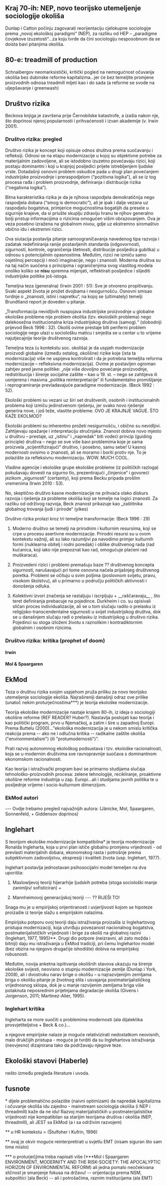 Kraj 70-ih: NEP, novo teorijsko utemeljenje sociologije okoliša
---------------------------------------------------------------

Dunlap i Catton počinju zagovarati reorijentaciju cjelokupne sociologije prema „novoj ekološkoj paradigmi“ (NEP), za razliku od HEP – „paradigme čovjekove izuzetosti“…za koju tvrde da čini sociologiju nesposobnom da se doista bavi pitanjima okoliša.

80-e: treadmill of production
-----------------------------

Schnaibergov neomarksistički, kritički pogled na nemogućnost očuvanja okoliša bez dubinske reforme kapitalizma…jer će bez temeljite promjene proizvodnih odnosa treadmill mljeti kao i do sada (a reforme se svode na uljepšavanje i greenwash)

Društvo rizika
--------------

Beckova knjiga je završena prije Černobilske katastrofe, a izašla nakon nje, što doprinosi njenoj popularnosti i prihvaćenosti i izvan akademije (v. Irwin 2001).

### Društvo rizika: pregled

Društvo rizika je koncept koji opisuje odnos društva prema suočavanju i refleksiji. Odnosi se na etapu modernizacije u kojoj su objektivne potrebe za materijalnim zadovoljene, ali se istodobno izuzetno povećavaju rizici, koji postaju dominantni i koji u krajnjoj posljedici prijete istrebljenjem ljudske vrste. Dotadašnji osnovni problem oskudice pada u drugi plan povećanjem industrijske proizvodnje i preraspodjelom (“pozitivna logika”), ali se iz tog procesa rađa i problem proizvodnje, definiranja i distribucije rizika (“negativna logika”).

Bitna karakteristika rizika je da je njihova raspodjela demokratičnija nego raspodjela dobara (“smog is democratic”), ali je ipak i dalje vezana uz raspodjelu bogatstva, primjerice mogućnostima bogatijih da presele u sigurnije krajeve, da si priušte skuplju zdraviju hranu te njihov generalno bolji pristup informacijima o rizicima omogućen višim obrazovanjem. Ova je veza posebno izražena na globalnom nivou, gdje uz ekstremno siromaštvo obično idu i ekstremni rizici.

Ova siutacija postavlja pitanje samoograničavanja navedenog tipa razvoja i zadatak redefiniranja ranije postavljenih standarda (odgovornosti, sigurnosti, kontrole, ograničenja štetnosti, distribucije posljedica gubitka) u odnosu s potencijalnim opasnostima. Međutim, rizici ne izmiču samo osjetilnoj percepciji i moći imaginacije, nego i znanosti. Moderna društva su na taj način suočena s principima i ograničenjima svog vlastitog modela onoliko koliko se **nisu** spremna mijenjati, reflektirati posljedice i slijediti industrijske politike još-istoga.

Temeljna teza (generalna) (Irwin 2001 : 51): Sve je otvoreno propitivanju. Svaki aspekt života je prožet dvojbama i nesigurnošću. Osnovni smisao tvrdnje o „znanosti, istini i napretku“, na kojoj se (ultimately) temelji Brundtland report je doveden u pitanje.

„Transformacija nevidljivih nuspojava industrijske proizvodnje u globalne ekološke probleme nije problem okoliša (tzv. ekoloških problema) nego dalekosežna institucionalna kriza industrijskog društva (samog).“ (slobodniji prijevod Beck 1996 : 32). Okoliš ovime prestaje biti periferni problem sociologije nego ulazi u sociološku maticu i smješta se u centar u to vrijeme najutjecajnije teorije društvenog razvoja.

Temeljna teza (u kontekstu soc. okoliša) je da uspjeh modernizacije proizvodi globalne (između ostalog, okolišne) rizike koje (ista ta modernizacija) više ne uspijeva kontrolirati i da je potrebna temeljita reforma modernizacije – refleksivna modernizacija). Ovime je postavljen ogroman zahtjev pred javne politike: „nije više dovoljno povećanje proizvodnje, redistribucija i širenje socijalne zaštite – kao u 19. st. – nego se zahtijeva ili usmjerena i masivna „politika reinterpretacije“ ili fundamentalno promišljanje i reprogramiranje prevladavajuće paradigme modernizacije. (Beck 1992 : 52).

Ekološki problemi su vezani uz širi set društvenih, osobnih i institucionalnih problema koji izmiču jedinstvenom rješenju, jer svako novo rješenje generira nove, i još teže, vlastite probleme. OVO JE KRAJNJE VAGUE. ŠTO KAŽE EKOLMOD?

Ekološki problemi su inherentno prožeti nesigurnošću, i obično su nevidljivi. Zahtijevaju opažanje i interpretaciju stručnjaka. Znanost dobiva novo mjesto u društvu – prestaje, uz „istinu“ i „napredak“ biti vodeći princip (guiding principle) društva – nego se sve više bavi problemima koje je sama proizvela „scijentifizirajući“ društvo, i posebno, samu sebe! U kasnoj modernosti ovisimo o znanosti, ali se moramo i boriti protiv nje. To je polazište za refleksivnu modernizaciju. WOW. MUCH COOL.

Vladine agencije i ekološke grupe ekološke probleme (iz političkih razloga) pokušavaju dovesti na sigurno tlo, prezentirajući „činjenice“ i govoreći jezikom „sigurnosti“ (certainty), koji prema Becku pripada prošlim vremenima (Irwin 2010 : 53).

No, skeptično društvo kasne modernizacije ne prihvaća olako diskurs razvoja i rješenja za probleme okoliša koji se temelje na logici znanosti. Za razliku od održivog razvoja, Beck znanost prikazuje kao „zaštitnika globalnog trovanja ljudi i prirode“ (yikes)

Društvo rizika prolazi kroz tri temeljne transformacije: (Beck 1996 : 29)

1.  Moderno društvo se temelji na prirodnim i kulturnim resursima, koji se crpe u procesu asertivne modernizacije. Prirodni resursi su u ovom kontekstu važniji, ali su lako razumljivi pa navodimo primjer kulturnih formi (nuklearna obitelj i rodni poredak) i oblike društvenog rada (rad kućanica, koji iako nije prepoznat kao rad, omogućuje plaćeni rad muškaraca).

2.  Proizvedeni rizici i problemi premašuju baze ?? društvenog koncepta sigurnosti, narušavajući pri tome osnovna načela prijašnjeg društvenog poretka. Problemi se očituju u svim poljima (poslovnom svijetu, pravu, visokom školstvu), ali u primarno u području političkih aktivnosti i donošenja odluka.

3.  Kolektivni izvori značenja se rastaljuju i iscrpljuju + \_\_raščaravaju\_\_ , što teret definiranja prebacuje na pojedince. Durkheim i co. su opisivali sličan proces individualizacije, ali se u tom slučaju radilo o prelasku iz religijsko-transcendentalne sigurnosti u svijet industrijskog društva, dok se u današnjem slučaju radi o prelasku iz industrijskog u društvo rizika. Pojedinci su stoga izloženi životu s raznolikim i kontradiktornim globalnim i osobnim rizicima.

### Društvo rizika: kritika (prophet of doom)

#### Irwin

#### Mol & Spaargaren

EkMod
-----

Teza o društvu rizika svojim uspjehom pruža priliku za novo teorijsko utemeljenje sociologije ekoliša. Najrašireniji današnji odraz ove prilike (unatoč nekim proturječnostima\*\*\*) je teorija ekološke modernizacije.

Teorija ekološke modernizacije nastaje krajem 80-ih, iz ideja o sociologiji okolišne reforme (REF READER? Huber?). Nastavlja postojati kao teorija i kao politički program, prvo u Njemačkoj, a zatim i šire u zapadnoj Europi. Prema Buttelu (2000)..."ekološka modernizacija je u nekom smislu kritička reakcija prema -- ako ne i odlučna kritika -- radikalne zaštite okoliša ("environmentalism") (ili "protumodernosti")".

Prati razvoj autonomnog ekološkog podsustava i tzv. ekološke racionalnosti, koja se u modernim društvima sve ravnopravnije suočava s dominantnom ekonomskom racionalnosti.

Kao teorija i istraživački program bavi se primarno studijama slučaja tehnološko-proizvodnih procesa: zelene tehnologije, recikliranje, proaktivne okolišne reforme industrija u zap. Europi…ali i studijama javnih politika te u posljednje vrijeme i socio-kulturnom dimenzijom.

### EkMod autori

--- Ovdje trebamo pregled najvažnijih autora: (Jänicke, Mol, Spaargaren, Sonnenfeld, + Giddensov doprinos)

Inglehart
---------

S teorijom ekološke modernizacije kompatibilna\* je teorija modernizacije Ronalda Ingleharta, koja u prvi plan ističe globalnu promjenu vrijednosti - od prevlasti materijalnih dobara, ekonomskog rasta i potrošnje prema subjektivnom zadovoljstvu, ekspresiji i kvaliteti života (usp. Inglehart, 1977).

Inglehart postavlja jednostavan psihosocijalni model temeljen na dva uporišta:

1.  Maslowljevoj teoriji hijerarhije ljudskih potreba (stoga sociološki manje zanimljiv/ sofisticiran) +

2.  Mannheimovoj generacijskoj teoriji --- ?? RIJEŠI TO!

Snaga mu je u empirijskoj orijentiranosti i uvjerljivosti kojom se hipoteze proizašle iz teorije slažu s empirijskim nalazima.

Empirijsku potporu ovoj teoriji daju istraživanja proizašla iz Inglehartovog pristupa modernizaciji, koja utvrđuju povezanost nacionalnog bogatstva, postmaterijalističkih vrijednosti i brige za okoliš na globalnoj razini (Inglehart, 1977, 1995)\*\*. Drugi dio potpore (neizravni, ali zato možda i bitniji) daju mu istraživanja u EkMod tradiciji, pri čemu Inglehartov model (bez obzira na njegovo drugačije ishodište) dobiva na empirijskoj robusnosti.

Međutim, novija anketna ispitivanja okolišnih stavova ukazuju na širenje ekološke svijesti, neovisno o stupnju modernizacije zemlje (Dunlap i York, 2008), ali i dvostruku narav brige o okolišu – u najrazvijenijim zemljama briga o okolišu pitanje je životnog stila i usvajanja postmaterijalističkog vrijednosnog sklopa, dok je u manje razvijenim zemljama briga više potaknuta neposrednim prijetnjama degradacije okoliša (Givens i Jorgenson, 2011; Martinez-Alier, 1995).

### Inglehart kritika

Ingleharta se more suočiti s problemima modernosti (ala dijalektika prosvjetiteljstva + Beck & co.)...

a njegove empirijske nalaze je moguće relativizirati nedostatkom neovisnih, malo drukčijih pristupa - moguće je tvrditi da su Inglehartova istraživanja (nesvjesno) dizajnirana tako da podržavaju njegove teze.

Ekološki stavovi (Haberle)
--------------------------

nešto između pregleda literature i uvoda.

fusnote
-------

\* dijele problematično polazište (naivni optimizam) da napredak kapitalizma i očuvanje okoliša idu zajedno - mainstream sociologija okoliša (i NEP i threadmill) kaže da ne idu! Razvoj materijalističkih u postmaterijalističke vrijednosti nije kompatibilan sa starijim teorijama društva i okoliša (NEP, threadmill), ali JEST sa EkMod (a i sa održivim razvojem)

\*\* u HR kontekstu = (Štulfoher i Kufrin, 1996)

\*\* ovaj je okvir moguće reinterpretirati u svjetlu EMT (nisam siguran što sam time mislio)

\*\*\* o proturječjima treba napisati više (\*\*\*Mol i Spaargaren ENVIRONMENT, MODERNITY AND THE RISK-SOCIETY: THE APOCALYPTIC HORIZON OF ENVIRONMENTAL REFORM) ali jedna pomalo neočekivana sličnost je smanjenje fokusa na državu! -- orijentacija prema NSM, subpolitici (ala Beck) -- ali i potrošačima, raznim institucijama (ala EMT)
